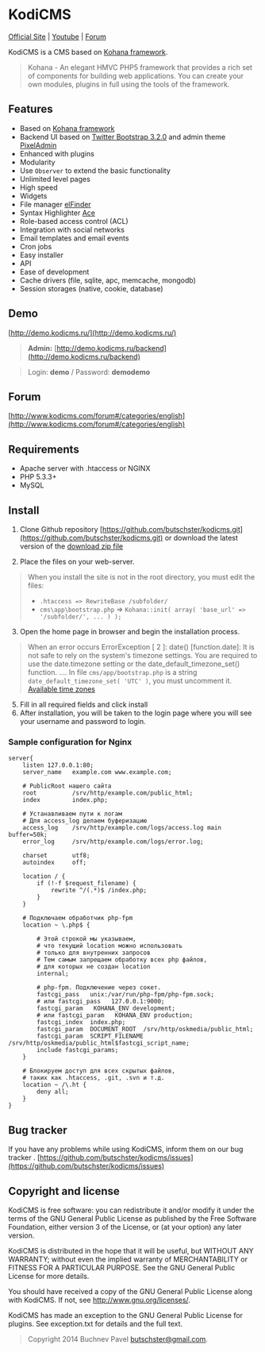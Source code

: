 # KodiCMS

[Official Site](http://www.kodicms.com/) | [Youtube](http://www.youtube.com/channel/UCgZ25N9C1F8uoTXZZK55mqQ) | [Forum](http://www.kodicms.ru/forum.html)

KodiCMS is a CMS based on [Kohana framework](http://kohanaframework.org/). 
> Kohana - An elegant HMVC PHP5 framework that provides a rich set of components for building web applications. 
> You can create your own modules, plugins in full using the tools of the framework.


## Features

* Based on [Kohana framework](http://kohanaframework.org/)
* Backend UI based on [Twitter Bootstrap 3.2.0](http://getbootstrap.com/) and admin theme [PixelAdmin](https://wrapbootstrap.com/theme/pixeladmin-premium-admin-theme-WB07403R9)
* Enhanced with plugins
* Modularity
* Use `Observer` to extend the basic functionality
* Unlimited level pages
* High speed
* Widgets
* File manager [elFinder](https://github.com/Studio-42/elFinder)
* Syntax Highlighter [Ace](http://ace.c9.io/)
* Role-based access control (ACL)
* Integration with social networks
* Email templates and email events
* Cron jobs
* Easy installer
* API
* Ease of development
* Cache drivers (file, sqlite, apc, memcache, mongodb)
* Session storages (native, cookie, database)


## Demo
[http://demo.kodicms.ru/](http://demo.kodicms.ru/)

> **Admin:** [http://demo.kodicms.ru/backend](http://demo.kodicms.ru/backend)

> Login: **demo** / Password: **demodemo**


## Forum

[http://www.kodicms.com/forum#/categories/english](http://www.kodicms.com/forum#/categories/english)

## Requirements

* Apache server with .htaccess or NGINX
* PHP 5.3.3+
* MySQL

## Install

1. Clone Github repository [https://github.com/butschster/kodicms.git](https://github.com/butschster/kodicms.git) or download the latest version of the [download zip file](https://github.com/butschster/kodicms/zipball/master)

2. Place the files on your web-server.

> When you install the site is not in the root directory, you must edit the files:
> * `.htaccess => RewriteBase /subfolder/`
> * `cms\app\bootstrap.php` => `Kohana::init( array( 'base_url' => '/subfolder/', ... ) );`

3. Open the home page in browser and begin the installation process.

> When an error occurs ErrorException [ 2 ]: date() [function.date]: It is not 
> safe to rely on the system's timezone settings. You are required to use the 
> date.timezone setting or the date_default_timezone_set() function.
> ....
> In file `cms/app/bootstrap.php` is a string `date_default_timezone_set( 'UTC' )`, 
> you must uncomment it.
> [Available time zones](http://www.php.net/manual/timezones)

5. Fill in all required fields and click install
6. After installation, you will be taken to the login page where you will see your username and password to login.


### Sample configuration for Nginx

	server{
		listen 127.0.0.1:80;
		server_name   example.com www.example.com;
		
		# PublicRoot нашего сайта
		root          /srv/http/example.com/public_html;
		index         index.php;
		
		# Устанавливаем пути к логам
		# Для access_log делаем буферизацию
		access_log    /srv/http/example.com/logs/access.log main buffer=50k;
		error_log     /srv/http/example.com/logs/error.log;
		
		charset       utf8;
		autoindex     off;
	
		location / {
			if (!-f $request_filename) {
				rewrite ^/(.*)$ /index.php;
			}
		}

		# Подключаем обработчик php-fpm
		location ~ \.php$ {
		
			# Этой строкой мы указываем,
			# что текущий location можно использовать
			# только для внутренних запросов
			# Тем самым запрещаем обработку всех php файлов,
			# для которых не создан location
			internal;
			
			# php-fpm. Подключение через сокет.
			fastcgi_pass   unix:/var/run/php-fpm/php-fpm.sock;
			# или fastcgi_pass   127.0.0.1:9000;
			fastcgi_param   KOHANA_ENV development;
			# или fastcgi_param   KOHANA_ENV production;
			fastcgi_index  index.php;
			fastcgi_param  DOCUMENT_ROOT  /srv/http/oskmedia/public_html;
			fastcgi_param  SCRIPT_FILENAME  /srv/http/oskmedia/public_html$fastcgi_script_name;
			include fastcgi_params;
		}
	
		# Блокируем доступ для всех скрытых файлов,
		# таких как .htaccess, .git, .svn и т.д.
		location ~ /\.ht {
			deny all;
		}
	}


## Bug tracker

If you have any problems while using KodiCMS, inform them on our bug tracker .
[https://github.com/butschster/kodicms/issues](https://github.com/butschster/kodicms/issues)


## Copyright and license

KodiCMS is free software: you can redistribute it and/or modify
it under the terms of the GNU General Public License as published by
the Free Software Foundation, either version 3 of the License, or
(at your option) any later version.

KodiCMS is distributed in the hope that it will be useful,
but WITHOUT ANY WARRANTY; without even the implied warranty of
MERCHANTABILITY or FITNESS FOR A PARTICULAR PURPOSE.  See the
GNU General Public License for more details.

You should have received a copy of the GNU General Public License
along with KodiCMS.  If not, see <http://www.gnu.org/licenses/>.

KodiCMS has made an exception to the GNU General Public License for plugins.
See exception.txt for details and the full text.


> Copyright 2014 Buchnev Pavel <butschster@gmail.com>.